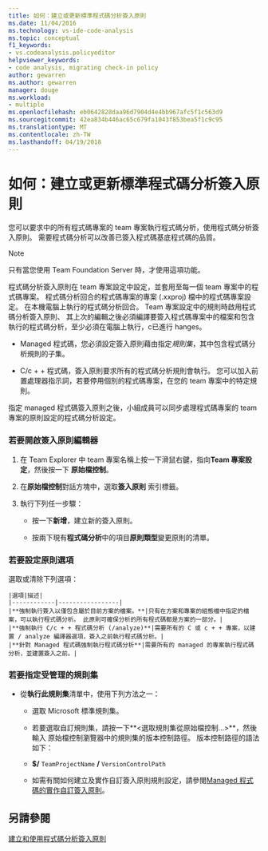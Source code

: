```yaml
---
title: 如何：建立或更新標準程式碼分析簽入原則
ms.date: 11/04/2016
ms.technology: vs-ide-code-analysis
ms.topic: conceptual
f1_keywords:
- vs.codeanalysis.policyeditor
helpviewer_keywords:
- code analysis, migrating check-in policy
author: gewarren
ms.author: gewarren
manager: douge
ms.workload:
- multiple
ms.openlocfilehash: eb0642828daa96d7904d4e4bb967afc5f1c563d9
ms.sourcegitcommit: 42ea834b446ac65c679fa1043f853bea5f1c9c95
ms.translationtype: MT
ms.contentlocale: zh-TW
ms.lasthandoff: 04/19/2018
---
```

# <a name="how-to-create-or-update-standard-code-analysis-check-in-policies"></a>如何：建立或更新標準程式碼分析簽入原則

您可以要求中的所有程式碼專案的 team 專案執行程式碼分析，使用程式碼分析簽入原則。 需要程式碼分析可以改善已簽入程式碼基底程式碼的品質。

> [!NOTE]
> 只有當您使用 Team Foundation Server 時，才使用這項功能。

程式碼分析簽入原則在 team 專案設定中設定，並套用至每一個 team 專案中的程式碼專案。 程式碼分析回合的程式碼專案的專案 (.xxproj) 檔中的程式碼專案設定。 在本機電腦上執行的程式碼分析回合。 Team 專案設定中的規則時啟用程式碼分析簽入原則、 其上次的編輯之後必須編譯要簽入程式碼專案中的檔案和包含執行的程式碼分析，至少必須在電腦上執行，c已進行 hanges。

- Managed 程式碼，您必須設定簽入原則藉由指定*規則集*，其中包含程式碼分析規則的子集。

- C/c + + 程式碼，簽入原則要求所有的程式碼分析規則會執行。 您可以加入前置處理器指示詞，若要停用個別的程式碼專案，在您的 team 專案中的特定規則。

指定 managed 程式碼簽入原則之後，小組成員可以同步處理程式碼專案的 team 專案的原則設定的程式碼分析設定。

### <a name="to-open-the-check-in-policy-editor"></a>若要開啟簽入原則編輯器

1. 在 Team Explorer 中 team 專案名稱上按一下滑鼠右鍵，指向**Team 專案設定**，然後按一下 **原始檔控制**。

1. 在**原始檔控制**對話方塊中，選取**簽入原則** 索引標籤。

1. 執行下列任一步驟：

    - 按一下**新增**，建立新的簽入原則。

    - 按兩下現有**程式碼分析**中的項目**原則類型**變更原則的清單。

### <a name="to-set-policy-options"></a>若要設定原則選項

選取或清除下列選項：

    |選項|描述|
    |------------|-----------------|
    |**強制執行簽入以僅包含屬於目前方案的檔案。**|只有在方案和專案的組態檔中指定的檔案，可以執行程式碼分析。 此原則可確保分析的所有程式碼都是方案的一部分。|
    |**強制執行 C/c + + 程式碼分析 (/analyze)**|需要所有的 C 或 c + + 專案，以建置 / analyze 編譯器選項，簽入之前執行程式碼分析。|
    |**針對 Managed 程式碼強制執行程式碼分析**|需要所有的 managed 的專案執行程式碼分析，並建置簽入之前。|

### <a name="to-specify-a-managed-rule-set"></a>若要指定受管理的規則集

- 從**執行此規則集**清單中，使用下列方法之一：

    - 選取 Microsoft 標準規則集。

    - 若要選取自訂規則集，請按一下**\<選取規則集從原始檔控制...>**，然後輸入 原始檔控制瀏覽器中的規則集的版本控制路徑。 版本控制路徑的語法如下：

    - **$/** `TeamProjectName` **/** `VersionControlPath`

    - 如需有關如何建立及實作自訂簽入原則規則設定，請參閱[Managed 程式碼的實作自訂簽入原則](../code-quality/implementing-custom-code-analysis-check-in-policies-for-managed-code.md)。

## <a name="see-also"></a>另請參閱

[建立和使用程式碼分析簽入原則](../code-quality/creating-and-using-code-analysis-check-in-policies.md)